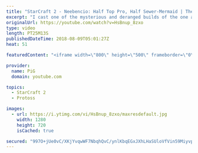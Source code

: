 ```yaml
---
title: "StarCraft 2 - Neebencio: Half Top Pro, Half Sewer-Mermaid | The Florencio Files #17"
excerpt: "I cast one of the mysterious and deranged builds of the one and only Florencio, the dude that invented the proxy nexus recall rush -- Watch live at https://www.twitch.tv/x5_pig"
originalUrl: https://youtube.com/watch?v=HsBnup_8zxo
type: video
length: PT25M13S
publishedDateTime: 2018-08-09T05:01:27Z
heat: 51

featuredContent: "<iframe width=\"800\" height=\"500\" frameborder=\"0\" src=\"https://www.youtube.com/embed/HsBnup_8zxo\" allow=\"accelerometer; autoplay; encrypted-media; gyroscope; picture-in-picture\" allowfullscreen></iframe>"

provider:
  name: PiG
  domain: youtube.com

topics:
  - StarCraft 2
  - Protoss

images:
  - url: https://i.ytimg.com/vi/HsBnup_8zxo/maxresdefault.jpg
    width: 1280
    height: 720
    isCached: true

secured: "997O+jUe0vC/XKjYvqwWF7NbqhQvC/ynlKbqEGxJXhLHaSUloVfVin59Miyvpnce/IIZtuxO/PSaNJZIrLaXqatd3MT4/wfMZ/jxIwzKd38Oz1hJn3/gzdc4oSx1r79b5KYzZ5OxYzgNqVnmD+ZcMeChTsop/DSL7j0iWPjGw6U+qKeFzyfyFtEaYfspMn/rrzGVp4Gxb8VvnyfP1bSec8eCqcUIvu7h9W232en9ASX3EfBPovUy+Jj4rnbI3as9QoxkdZe79ZGp9BdhRsOh76HupSuUX70i+x+XMEqDMvUfnQKtMIf2/GbFu8XkRHsUYrIly/rJ+iUYPkIjzST8vaC7FS96tvQa3EATE45Oj6paeIDCWESapHsyOH38VVWMNWqg9TYxJEFPMayRwrV1lNKC8GQC5L/vnaloa+aXFmI=;9GtpF3qEwyEX+clns2+80Q=="
---
```


